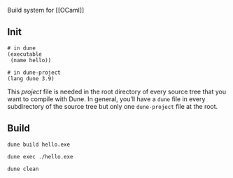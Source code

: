 Build system for [[OCaml]]

## Init

```
# in dune
(executable
 (name hello))
 
# in dune-project
(lang dune 3.9)
```

This _project_ file is needed in the root directory of every source tree that you want to compile with Dune. In general, you’ll have a `dune` file in every subdirectory of the source tree but only one `dune-project` file at the root.

## Build
```
dune build hello.exe

dune exec ./hello.exe

dune clean
```

